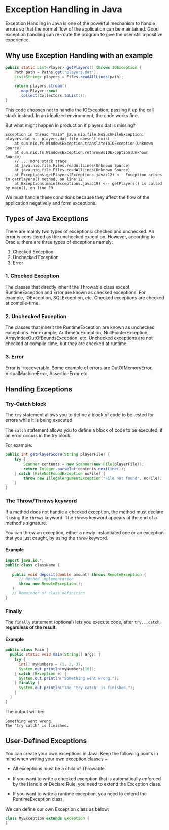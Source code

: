 # Exception Handling in Java

Exception Handling in Java is one of the powerful mechanism to handle errors so that the normal flow of the application can be maintained.
Good exception handling can re-route the program to give the user still a positive experience.

## Why use Exception Handling with an example

```java
public static List<Player> getPlayers() throws IOException {
    Path path = Paths.get("players.dat");
    List<String> players = Files.readAllLines(path);

    return players.stream()
      .map(Player::new)
      .collect(Collectors.toList());
}
```

This code chooses not to handle the IOException, passing it up the call stack instead. 
In an idealized environment, the code works fine.

But what might happen in production if players.dat is missing?

```log
Exception in thread "main" java.nio.file.NoSuchFileException: players.dat <-- players.dat file doesn't exist
    at sun.nio.fs.WindowsException.translateToIOException(Unknown Source)
    at sun.nio.fs.WindowsException.rethrowAsIOException(Unknown Source)
    // ... more stack trace
    at java.nio.file.Files.readAllLines(Unknown Source)
    at java.nio.file.Files.readAllLines(Unknown Source)
    at Exceptions.getPlayers(Exceptions.java:12) <-- Exception arises in getPlayers() method, on line 12
    at Exceptions.main(Exceptions.java:19) <-- getPlayers() is called by main(), on line 19
```

We must handle these conditions because they affect the flow of the application negatively and form exceptions.

## Types of Java Exceptions

There are mainly two types of exceptions: checked and unchecked. An error is considered as the unchecked exception. However, according to Oracle, there are three types of exceptions namely:

1. Checked Exception
2. Unchecked Exception
3. Error

### 1. Checked Exception
The classes that directly inherit the Throwable class except RuntimeException and Error are known as checked exceptions. 
For example, IOException, SQLException, etc. Checked exceptions are checked at compile-time.

### 2. Unchecked Exception
The classes that inherit the RuntimeException are known as unchecked exceptions. 
For example, ArithmeticException, NullPointerException, ArrayIndexOutOfBoundsException, etc. 
Unchecked exceptions are not checked at compile-time, but they are checked at runtime.

### 3. Error
Error is irrecoverable. 
Some example of errors are OutOfMemoryError, VirtualMachineError, AssertionError etc.

## Handling Exceptions

### Try-Catch block

The `try` statement allows you to define a block of code to be tested for errors while it is being executed.

The `catch` statement allows you to define a block of code to be executed, if an error occurs in the try block.

For example:
```java
public int getPlayerScore(String playerFile) {
    try {
        Scanner contents = new Scanner(new File(playerFile));
        return Integer.parseInt(contents.nextLine());
    } catch (FileNotFoundException noFile) {
        throw new IllegalArgumentException("File not found", noFile);
    }
}
```

### The Throw/Throws keyword

If a method does not handle a checked exception, the method must declare it using the `throws` keyword. 
The `throws` keyword appears at the end of a method's signature.

You can throw an exception, either a newly instantiated one or an exception that you just caught, by using the `throw` keyword.

#### Example
```java
import java.io.*;
public class className {

   public void deposit(double amount) throws RemoteException {
      // Method implementation
      throw new RemoteException();
   }
   // Remainder of class definition
}
```

### Finally

The `finally` statement (optional) lets you execute code, after `try...catch`, **regardless of the result**.

#### Example

```java
public class Main {
  public static void main(String[] args) {
    try {
      int[] myNumbers = {1, 2, 3};
      System.out.println(myNumbers[10]);
    } catch (Exception e) {
      System.out.println("Something went wrong.");
    } finally {
      System.out.println("The 'try catch' is finished.");
    }
  }
}
```

The output will be:

```
Something went wrong.
The 'try catch' is finished. 
```

## User-Defined Exceptions

You can create your own exceptions in Java. 
Keep the following points in mind when writing your own exception classes −

* All exceptions must be a child of Throwable.

* If you want to write a checked exception that is automatically enforced by the Handle or Declare Rule, you need to extend the Exception class.

* If you want to write a runtime exception, you need to extend the RuntimeException class.

We can define our own Exception class as below:

```java
class MyException extends Exception {
}
```